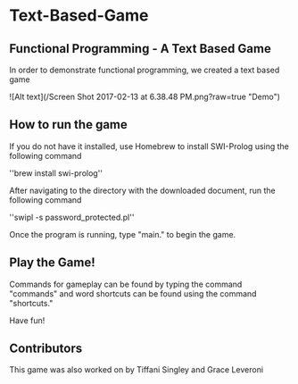 # Text-Based-Game
## Functional Programming - A Text Based Game

In order to demonstrate functional programming, we created a text based game

![Alt text](/Screen Shot 2017-02-13 at 6.38.48 PM.png?raw=true "Demo")

## How to run the game
If you do not have it installed, use Homebrew to install SWI-Prolog using the following command

''brew install swi-prolog''

After navigating to the directory with the downloaded document, run the following command

''swipl -s password_protected.pl''

Once the program is running, type "main." to begin the game.

## Play the Game!

Commands for gameplay can be found by typing the command "commands" and word shortcuts can be found using the command "shortcuts."

Have fun!

## Contributors 
This game was also worked on by Tiffani Singley and Grace Leveroni
